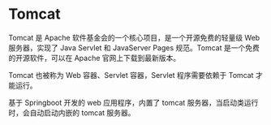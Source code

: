 # Tomcat

Tomcat 是 Apache 软件基金会的一个核心项目，是一个开源免费的轻量级 Web 服务器，实现了 Java Servlet 和 JavaServer Pages 规范。Tomcat 是一个免费的开源软件，可以在 Apache 官网上下载到最新版本。

Tomcat 也被称为 Web 容器、Servlet 容器，Servlet 程序需要依赖于 Tomcat 才能运行。

基于 Springboot 开发的 web 应用程序，内置了 tomcat 服务器，当启动类运行时，会自动启动内嵌的 tomcat 服务器。
